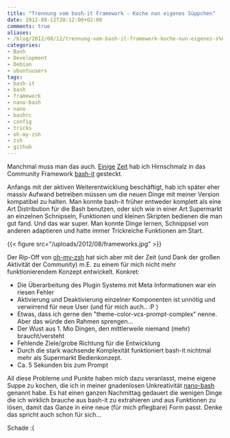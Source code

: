 ```yaml
---
title: "Trennung vom bash-it Framework - Koche nun eigenes Süppchen"
date: 2012-08-12T20:12:00+02:00
comments: true
aliases:
- /blog/2012/08/12/trennung-vom-bash-it-framework-koche-nun-eigenes-s%C3%BCppchen/
categories:
- Bash
- Development
- Debian
- ubuntuusers
tags:
- bash-it
- bash
- framework
- nano-bash
- nano
- bashrc
- config
- tricks
- oh-my-zsh
- zsh
- github
---
```


Manchmal muss man das auch. [Einige](/blog/2010/11/24/bash-it-n0qorg-theme-und-git_info/)
[Zeit](/blog/2010/12/07/github-mitarbeit-an-bash-it/) hab ich
Hirnschmalz in das Community Framework [bash-it](https://github.com/revans/bash-it) gesteckt.

Anfangs mit der aktiven Weiterentwicklung beschäftigt, hab ich später eher
massiv Aufwand betreiben müssen um die neuen Dinge mit meiner Version
kompatibel zu halten.  Man konnte bash-it früher entweder komplett als eine
Art Distribution für die Bash benutzen, oder sich wie in einer Art
Supermarkt an einzelnen Schnipseln, Funktionen und kleinen Skripten
bedienen die man gut fand. Und das war super.  Man konnte Dinge lernen,
Schnippsel von anderen adaptieren und hatte immer Trickreiche Funktionen am
Start.

{{< figure src="/uploads/2012/08/frameworks.jpg" >}}

Der Rip-Off von [oh-my-zsh](https://github.com/robbyrussell/oh-my-zsh) hat sich
aber mit der Zeit (und Dank der großen Aktivität der Community) m.E. zu einem
für mich nicht mehr funktionierendem Konzept entwickelt. Konkret:

* Die Überarbeitung des Plugin Systems mit Meta Informationen war ein
  riesen Fehler
* Aktivierung und Deaktivierung einzelner Komponenten ist unnötig und
  verwirrend für neue User (und für mich auch.. :P )
* Etwas, dass ich gerne den "theme-color-vcs-prompt-complex" nenne. Aber
  das würde den Rahmen sprengen...
* Der Wust aus 1. Mio Dingen, den mittlerweile niemand (mehr)
  braucht/versteht
* Fehlende Ziele/grobe Richtung für die Entwicklung
* Durch die stark wachsende Komplexität funktioniert bash-it nichtmal mehr
  als Supermarkt Bedienkonzept.
* Ca. 5 Sekunden bis zum Prompt

All diese Probleme und Punkte haben mich dazu veranlasst, meine eigene
Suppe zu kochen, die ich in meiner gnadenlosen Unkreativität
[nano-bash](https://github.com/noqqe/nano-bash) genannt habe. Es hat einen
ganzen Nachmittag gedauert die wenigen Dinge die ich wirklich brauche aus
bash-it zu extrahieren und aus Funktionen zu lösen, damit das Ganze in eine
neue (für mich pflegbare) Form passt. Denke das spricht auch schon für
sich...

Schade :(
